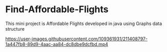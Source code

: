 # Find-Affordable-Flights
This mini project is Affordable Flights developed in java using Graphs data structure


https://user-images.githubusercontent.com/109361931/211408797-1a447fb8-89d9-4aac-aa84-dc8dbe9dcfbd.mp4

